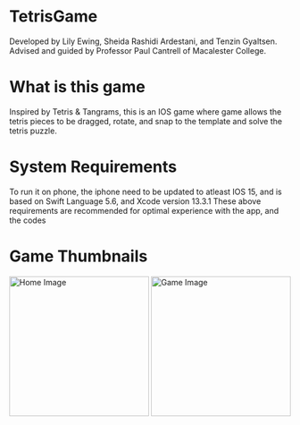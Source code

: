 # TetrisGame
Developed by Lily Ewing, Sheida Rashidi Ardestani, and Tenzin Gyaltsen. Advised and guided by Professor Paul Cantrell of Macalester College.

# What is this game
Inspired by Tetris & Tangrams, this is an IOS game where game allows the tetris pieces to be dragged, rotate, and snap to the template and solve the tetris puzzle.

# System Requirements
To run it on phone, the iphone need to be updated to atleast IOS 15, and is based on Swift Language 5.6, and Xcode version 13.3.1
These above requirements are recommended for optimal experience with the app, and the codes

# Game Thumbnails

<p float="left">

  <img src='https://github.com/gyaltsentenzin/TetrisGame/blob/main/Readme%20Assets/Screen%20Shot%202022-05-06%20at%2011.37.31%20AM.png' title='Home Image'    width='250' alt='Home Image' />

  <img src= 'https://github.com/gyaltsentenzin/TetrisGame/blob/main/Readme%20Assets/Screen%20Shot%202022-05-06%20at%2011.37.39%20AM.png' title='Game Image'   width='250' alt='Game Image'/>
  
</p>
  

